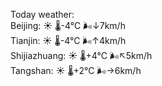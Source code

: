 Today weather:  
Beijing: ☀️   🌡️-4°C 🌬️↓7km/h  
Tianjin: ☀️   🌡️-4°C 🌬️↑4km/h  
Shijiazhuang: ☀️   🌡️+4°C 🌬️↖5km/h  
Tangshan: ☀️   🌡️+2°C 🌬️→6km/h  
